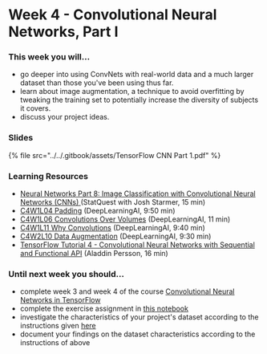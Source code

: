 # Week 4 - Convolutional Neural Networks, Part I

### This week you will...

* go deeper into using ConvNets with real-world data and a much larger dataset than those you've been using thus far.
* learn about image augmentation, a technique to avoid overfitting by tweaking the training set to potentially increase the diversity of subjects it covers.
* discuss your project ideas.

### Slides

{% file src="../../.gitbook/assets/TensorFlow CNN Part 1.pdf" %}

### Learning Resources

* [Neural Networks Part 8: Image Classification with Convolutional Neural Networks (CNNs) ](https://www.youtube.com/watch?v=HGwBXDKFk9I\&list=PLblh5JKOoLUIxGDQs4LFFD--41Vzf-ME1\&index=15)(StatQuest with Josh Starmer, 15 min)
* [C4W1L04 Padding](https://www.youtube.com/watch?v=smHa2442Ah4\&list=PLkDaE6sCZn6Gl29AoE31iwdVwSG-KnDzF\&index=5) (DeepLearningAI, 9:50 min)
* [C4W1L06 Convolutions Over Volumes](https://app.gitbook.com/u/WWDikjQ3eVgvMfPm7LVskOEkgST2) (DeepLearningAI, 11 min)
* [C4W1L11 Why Convolutions](https://www.youtube.com/watch?v=ay3zYUeuyhU\&list=PLkDaE6sCZn6Gl29AoE31iwdVwSG-KnDzF\&index=12) (DeepLearningAI, 9:40 min)
* [C4W2L10 Data Augmentation](https://www.youtube.com/watch?v=JI8saFjK84o\&list=PLkDaE6sCZn6Gl29AoE31iwdVwSG-KnDzF\&index=22) (DeepLearningAI, 9:30 min)
* [TensorFlow Tutorial 4 - Convolutional Neural Networks with Sequential and Functional API](https://www.youtube.com/watch?v=WAciKiDP2bo\&list=PLhhyoLH6IjfxVOdVC1P1L5z5azs0XjMsb\&index=5) (Aladdin Persson, 16 min)

### Until next week you should...

* complete week 3 and week 4 of the course [Convolutional Neural Networks in TensorFlow](https://www.coursera.org/learn/convolutional-neural-networks-tensorflow)
* complete the exercise assignment in [this notebook](https://colab.research.google.com/github/opencampus-sh/course-material/blob/main/machine-learning-with-tensorflow/week-04/241121_Assignment_CNN_Part-2.ipynb)
* investigate the characteristics of your project's dataset according to the instructions given [here](https://github.com/opencampus-sh/ml-project-template/blob/main/1_DatasetCharacteristics/INSTRUCTIONS.md)
* document your findings on the dataset characteristics according to the instructions of above

